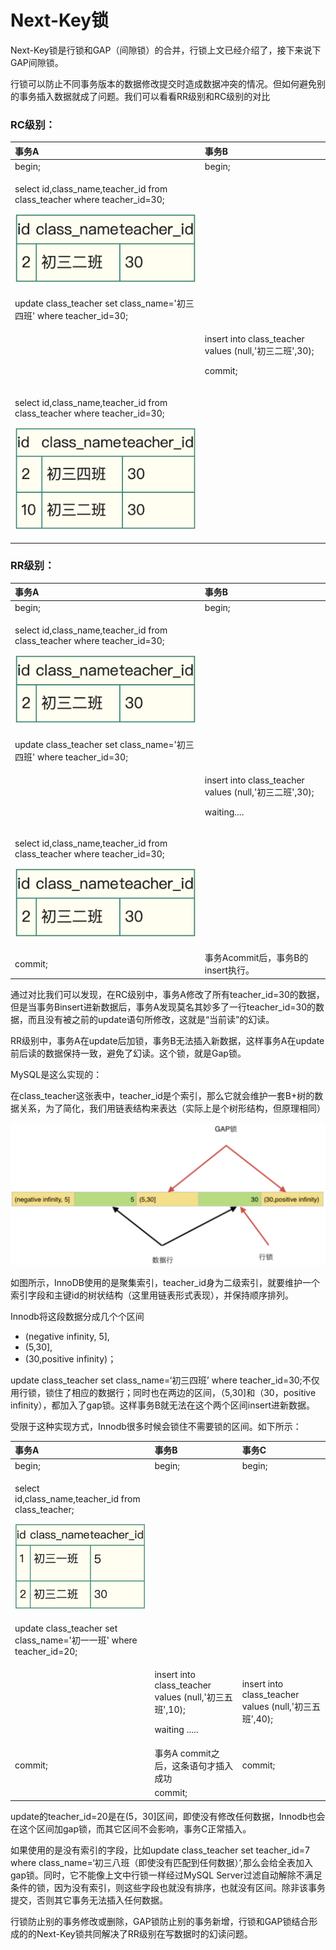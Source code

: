 # Next-Key锁

Next-Key锁是行锁和GAP（间隙锁）的合并，行锁上文已经介绍了，接下来说下GAP间隙锁。

行锁可以防止不同事务版本的数据修改提交时造成数据冲突的情况。但如何避免别的事务插入数据就成了问题。我们可以看看RR级别和RC级别的对比

### RC级别：

<table>
  <thead>
    <tr>
      <th style="text-align:left">&#x4E8B;&#x52A1;A</th>
      <th style="text-align:left">&#x4E8B;&#x52A1;B</th>
    </tr>
  </thead>
  <tbody>
    <tr>
      <td style="text-align:left">begin;</td>
      <td style="text-align:left">begin;</td>
    </tr>
    <tr>
      <td style="text-align:left">
        <p>select id,class_name,teacher_id from class_teacher where teacher_id=30;</p>
        <p>
          <img src="../../.gitbook/assets/snipaste_2020-04-21_10-45-26.png" alt/>
        </p>
      </td>
      <td style="text-align:left"></td>
    </tr>
    <tr>
      <td style="text-align:left">update class_teacher set class_name=&apos;&#x521D;&#x4E09;&#x56DB;&#x73ED;&apos;
        where teacher_id=30;</td>
      <td style="text-align:left"></td>
    </tr>
    <tr>
      <td style="text-align:left"></td>
      <td style="text-align:left">
        <p>insert into class_teacher values (null,&apos;&#x521D;&#x4E09;&#x4E8C;&#x73ED;&apos;,30);</p>
        <p>commit;</p>
      </td>
    </tr>
    <tr>
      <td style="text-align:left">
        <p>select id,class_name,teacher_id from class_teacher where teacher_id=30;</p>
        <p>
          <img src="../../.gitbook/assets/snipaste_2020-04-21_10-46-25.png" alt/>
        </p>
      </td>
      <td style="text-align:left"></td>
    </tr>
  </tbody>
</table>

### RR级别：

<table>
  <thead>
    <tr>
      <th style="text-align:left">&#x4E8B;&#x52A1;A</th>
      <th style="text-align:left">&#x4E8B;&#x52A1;B</th>
    </tr>
  </thead>
  <tbody>
    <tr>
      <td style="text-align:left">begin;</td>
      <td style="text-align:left">begin;</td>
    </tr>
    <tr>
      <td style="text-align:left">
        <p>select id,class_name,teacher_id from class_teacher where teacher_id=30;</p>
        <p>
          <img src="../../.gitbook/assets/snipaste_2020-04-21_10-45-26.png" alt/>
        </p>
      </td>
      <td style="text-align:left"></td>
    </tr>
    <tr>
      <td style="text-align:left">update class_teacher set class_name=&apos;&#x521D;&#x4E09;&#x56DB;&#x73ED;&apos;
        where teacher_id=30;</td>
      <td style="text-align:left"></td>
    </tr>
    <tr>
      <td style="text-align:left"></td>
      <td style="text-align:left">
        <p>insert into class_teacher values (null,&apos;&#x521D;&#x4E09;&#x4E8C;&#x73ED;&apos;,30);</p>
        <p>waiting....</p>
      </td>
    </tr>
    <tr>
      <td style="text-align:left">
        <p>select id,class_name,teacher_id from class_teacher where teacher_id=30;</p>
        <p>
          <img src="../../.gitbook/assets/snipaste_2020-04-21_10-45-26.png" alt/>
        </p>
      </td>
      <td style="text-align:left"></td>
    </tr>
    <tr>
      <td style="text-align:left">commit;</td>
      <td style="text-align:left">&#x4E8B;&#x52A1;Acommit&#x540E;&#xFF0C;&#x4E8B;&#x52A1;B&#x7684;insert&#x6267;&#x884C;&#x3002;</td>
    </tr>
  </tbody>
</table>

通过对比我们可以发现，在RC级别中，事务A修改了所有teacher\_id=30的数据，但是当事务Binsert进新数据后，事务A发现莫名其妙多了一行teacher\_id=30的数据，而且没有被之前的update语句所修改，这就是“当前读”的幻读。

RR级别中，事务A在update后加锁，事务B无法插入新数据，这样事务A在update前后读的数据保持一致，避免了幻读。这个锁，就是Gap锁。

MySQL是这么实现的：

在class\_teacher这张表中，teacher\_id是个索引，那么它就会维护一套B+树的数据关系，为了简化，我们用链表结构来表达（实际上是个树形结构，但原理相同）

![](../../.gitbook/assets/image%20%2843%29.png)

如图所示，InnoDB使用的是聚集索引，teacher\_id身为二级索引，就要维护一个索引字段和主键id的树状结构（这里用链表形式表现），并保持顺序排列。

Innodb将这段数据分成几个个区间

* \(negative infinity, 5\],
* \(5,30\],
* \(30,positive infinity\)；

update class\_teacher set class\_name=‘初三四班’ where teacher\_id=30;不仅用行锁，锁住了相应的数据行；同时也在两边的区间，（5,30\]和（30，positive infinity），都加入了gap锁。这样事务B就无法在这个两个区间insert进新数据。

受限于这种实现方式，Innodb很多时候会锁住不需要锁的区间。如下所示：

<table>
  <thead>
    <tr>
      <th style="text-align:left">&#x4E8B;&#x52A1;A</th>
      <th style="text-align:left">&#x4E8B;&#x52A1;B</th>
      <th style="text-align:left">&#x4E8B;&#x52A1;C</th>
    </tr>
  </thead>
  <tbody>
    <tr>
      <td style="text-align:left">begin;</td>
      <td style="text-align:left">begin;</td>
      <td style="text-align:left">begin;</td>
    </tr>
    <tr>
      <td style="text-align:left">
        <p>select id,class_name,teacher_id from class_teacher;</p>
        <p>
          <img src="../../.gitbook/assets/snipaste_2020-04-21_10-55-00.png" alt/>
        </p>
      </td>
      <td style="text-align:left"></td>
      <td style="text-align:left"></td>
    </tr>
    <tr>
      <td style="text-align:left">update class_teacher set class_name=&apos;&#x521D;&#x4E00;&#x4E00;&#x73ED;&apos;
        where teacher_id=20;</td>
      <td style="text-align:left"></td>
      <td style="text-align:left"></td>
    </tr>
    <tr>
      <td style="text-align:left"></td>
      <td style="text-align:left">
        <p>insert into class_teacher values (null,&apos;&#x521D;&#x4E09;&#x4E94;&#x73ED;&apos;,10);</p>
        <p>waiting .....</p>
      </td>
      <td style="text-align:left">insert into class_teacher values (null,&apos;&#x521D;&#x4E09;&#x4E94;&#x73ED;&apos;,40);</td>
    </tr>
    <tr>
      <td style="text-align:left">commit;</td>
      <td style="text-align:left">&#x4E8B;&#x52A1;A commit&#x4E4B;&#x540E;&#xFF0C;&#x8FD9;&#x6761;&#x8BED;&#x53E5;&#x624D;&#x63D2;&#x5165;&#x6210;&#x529F;</td>
      <td
      style="text-align:left">commit;</td>
    </tr>
    <tr>
      <td style="text-align:left"></td>
      <td style="text-align:left">commit;</td>
      <td style="text-align:left"></td>
    </tr>
  </tbody>
</table>

update的teacher\_id=20是在\(5，30\]区间，即使没有修改任何数据，Innodb也会在这个区间加gap锁，而其它区间不会影响，事务C正常插入。

如果使用的是没有索引的字段，比如update class\_teacher set teacher\_id=7 where class\_name=‘初三八班（即使没有匹配到任何数据）’,那么会给全表加入gap锁。同时，它不能像上文中行锁一样经过MySQL Server过滤自动解除不满足条件的锁，因为没有索引，则这些字段也就没有排序，也就没有区间。除非该事务提交，否则其它事务无法插入任何数据。

行锁防止别的事务修改或删除，GAP锁防止别的事务新增，行锁和GAP锁结合形成的的Next-Key锁共同解决了RR级别在写数据时的幻读问题。

